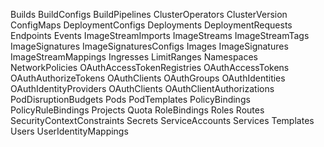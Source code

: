 Builds
BuildConfigs
BuildPipelines
ClusterOperators
ClusterVersion
ConfigMaps
DeploymentConfigs
Deployments
DeploymentRequests
Endpoints
Events
ImageStreamImports
ImageStreams
ImageStreamTags
ImageSignatures
ImageSignaturesConfigs
Images
ImageSignatures
ImageStreamMappings
Ingresses
LimitRanges
Namespaces
NetworkPolicies
OAuthAccessTokenRegistries
OAuthAccessTokens
OAuthAuthorizeTokens
OAuthClients
OAuthGroups
OAuthIdentities
OAuthIdentityProviders
OAuthClients
OAuthClientAuthorizations
PodDisruptionBudgets
Pods
PodTemplates
PolicyBindings
PolicyRuleBindings
Projects
Quota
RoleBindings
Roles
Routes
SecurityContextConstraints
Secrets
ServiceAccounts
Services
Templates
Users
UserIdentityMappings
